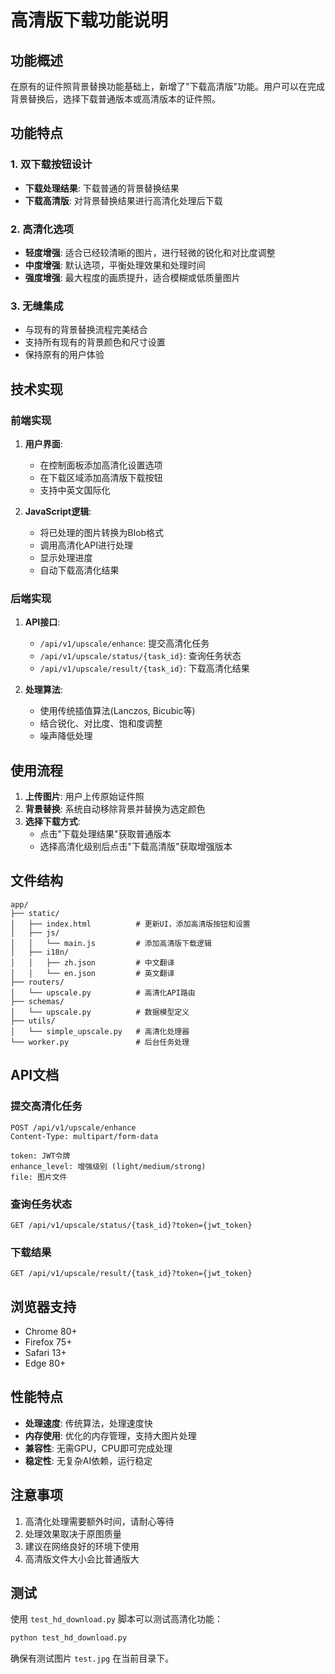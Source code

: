 # 高清版下载功能说明

## 功能概述

在原有的证件照背景替换功能基础上，新增了"下载高清版"功能。用户可以在完成背景替换后，选择下载普通版本或高清版本的证件照。

## 功能特点

### 1. 双下载按钮设计
- **下载处理结果**: 下载普通的背景替换结果
- **下载高清版**: 对背景替换结果进行高清化处理后下载

### 2. 高清化选项
- **轻度增强**: 适合已经较清晰的图片，进行轻微的锐化和对比度调整
- **中度增强**: 默认选项，平衡处理效果和处理时间
- **强度增强**: 最大程度的画质提升，适合模糊或低质量图片

### 3. 无缝集成
- 与现有的背景替换流程完美结合
- 支持所有现有的背景颜色和尺寸设置
- 保持原有的用户体验

## 技术实现

### 前端实现
1. **用户界面**:
   - 在控制面板添加高清化设置选项
   - 在下载区域添加高清版下载按钮
   - 支持中英文国际化

2. **JavaScript逻辑**:
   - 将已处理的图片转换为Blob格式
   - 调用高清化API进行处理
   - 显示处理进度
   - 自动下载高清化结果

### 后端实现
1. **API接口**:
   - `/api/v1/upscale/enhance`: 提交高清化任务
   - `/api/v1/upscale/status/{task_id}`: 查询任务状态
   - `/api/v1/upscale/result/{task_id}`: 下载高清化结果

2. **处理算法**:
   - 使用传统插值算法(Lanczos, Bicubic等)
   - 结合锐化、对比度、饱和度调整
   - 噪声降低处理

## 使用流程

1. **上传图片**: 用户上传原始证件照
2. **背景替换**: 系统自动移除背景并替换为选定颜色
3. **选择下载方式**:
   - 点击"下载处理结果"获取普通版本
   - 选择高清化级别后点击"下载高清版"获取增强版本

## 文件结构

```
app/
├── static/
│   ├── index.html          # 更新UI，添加高清版按钮和设置
│   ├── js/
│   │   └── main.js         # 添加高清版下载逻辑
│   ├── i18n/
│   │   ├── zh.json         # 中文翻译
│   │   └── en.json         # 英文翻译
├── routers/
│   └── upscale.py          # 高清化API路由
├── schemas/
│   └── upscale.py          # 数据模型定义
├── utils/
│   └── simple_upscale.py   # 高清化处理器
└── worker.py               # 后台任务处理
```

## API文档

### 提交高清化任务
```http
POST /api/v1/upscale/enhance
Content-Type: multipart/form-data

token: JWT令牌
enhance_level: 增强级别 (light/medium/strong)
file: 图片文件
```

### 查询任务状态
```http
GET /api/v1/upscale/status/{task_id}?token={jwt_token}
```

### 下载结果
```http
GET /api/v1/upscale/result/{task_id}?token={jwt_token}
```

## 浏览器支持

- Chrome 80+
- Firefox 75+
- Safari 13+
- Edge 80+

## 性能特点

- **处理速度**: 传统算法，处理速度快
- **内存使用**: 优化的内存管理，支持大图片处理
- **兼容性**: 无需GPU，CPU即可完成处理
- **稳定性**: 无复杂AI依赖，运行稳定

## 注意事项

1. 高清化处理需要额外时间，请耐心等待
2. 处理效果取决于原图质量
3. 建议在网络良好的环境下使用
4. 高清版文件大小会比普通版大

## 测试

使用 `test_hd_download.py` 脚本可以测试高清化功能：

```bash
python test_hd_download.py
```

确保有测试图片 `test.jpg` 在当前目录下。 